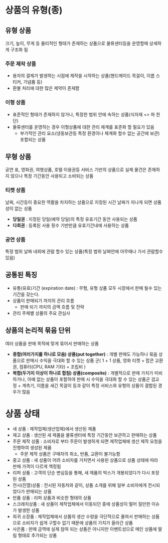 # 상품의 유형(종)

## 유형 상품
크기, 높이, 무게 등 물리적인 형태가 존재하는 상품으로 물류센터등을 운영할때 상세하게 구조화 됨

### 주문 제작 상품
- 용자의 결제가 발생하는 시점에 제작을 시작하는 상품(핸드메이드 목걸이, 이름 스티커, 기념품 등)
- 환불 처리에 대한 많은 제약이 존재함

### 이형 상품
- 표준적인 형태가 존재하지 않거나, 특정한 범위 안에 속하는 상품(식자재 => 파 한단)
- 물류센터를 운영하는 경우 이형상품에 대한 관리 체계를 표준화 할 필요가 있음
    - 부가적인 관리 요소(냉동보관등 특정 환경이나 체계화 할수 없는 공간에 보관) 포함되는 상품


## 무형 상품
공연 표, 영화권, 여행상품, 호텔 이용권등 서비스 기반의 상품으로 실제 물건은 존재하지 않으나 특정 기간동안 사용되고 소비되는 상품

### 티켓 상품
날짜, 시간등이 중요한 역활을 차지하는 상품으로 지정된 시간 날짜가 지나게 되면 상품성이 없는 상품

- __당일권__ : 지정된 당일(예약 당일)의 특정 유효기간 동안 사용되는 상품
- __다회권__ : 등록된 사용 횟수 기반만큼 유효기간내에 사용하는 상품

### 공연 상품
특정 범위 날짜 내외에 관람 할수 있는 상품(특정 범위 날짜안에 아무때나 가서 관람할수 있음)



## 공통된 특징
- 유통(유효)기간 (expiration date) : 무형, 유형 상품 모두 시장에서 판매 될수 있는 기간을 갖는다.
- 상품이 판매되기 까지의 관리 흐름
    - 판매 되기 까지의 금액 흐름 및 전략
- 관리 주체별 상품의 주요 관심사

## 상품의 논리적 묶음 단위
여러 상품을 판매 목적에 맞게 묶어서 판매하는 상품

- __종합(여러가지를 하나로 모음) 상품(put together)__ : 개별 판매도 가능하나 묶음 상품으로 판매시 수익을 극대화 할 수 있는 상품 군( 1 + 1 상품, 영화 티켓 + 팝콘 교환권, 컴퓨터(CPU, RAM 기타) + 조립비 )
- __복합(두가지 이상이 하나로 합침) 상품(composite)__ : 개별적으로 판매 가치가 미비하거나, 아예 없는 상품이 포함하여 판매 시 수익을 극대화 할 수 있는 상품군 검교정 + 계측기, 이름을 새긴 목걸이 등과 같이 특정 서비스와 유형의 상품이 결합된 경우가 많음

# 상품 상태
- 새 상품 : 제작업체(생산업체)에서 생산된 제품
- 재고 상품 : 생산된 새 제품을 물류센터에 특정 기간동안 보관하고 판매하는 상품
- 주문 제작 상품 : 소비자로 부터 주문이 발생하게 되면 제작업체에 생산 제작 요청을 진행하여 생성된 제품
  - 주문 제작 상품은 구매자의 취소, 반품, 교환이 불가능함
- 중고 상품 : 새 상품이 어려 소비자를 거치면서 사용된 상품으로 상품 상태에 따라 판매 가격이 다르게 책정됨
- 리퍼 상품 : 고객의 단순 변심등을 통해, 새 제품의 박스가 개봉되었다가 다시 포장된 상품
- 전시(진열)상품 : 전시된 자동차와 같이, 상품 소개를 위해 일부 소비자에게 전시되었다가 판매되는 상품
- 반품 상품 : 리퍼 상품과 비슷한 형태의 상품
- 스크래치상품 : 새 상품이 제작업체에서 이동되던 중에 상품성이 떨어 질만한 이슈가 발생한 상품
- 희귀 소장품 : 제작업체에서 상품의 생산 수량을 극단적으로 줄여서 판매하는 상품으로 소비자가 쉽게 구할수 없기 때문에 상품의 가치가 올라간 상품
- 사은품 : 판매 금역에 실제 참여 되는 상품은 아니지만 이벤트성으로 메인 상품에 딸림 형태로 추가되는 상품

